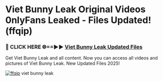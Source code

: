 # Viet Bunny Leak Original Videos 0nlyFans Leaked - Files Updated! (ffqip)

<h3>🔴 CLICK HERE 🌐==►► <a href="https://tinyurl.com/x26r9saj" rel="nofollow">Viet Bunny Leak Updated Files</a></h3>

Get Viet Bunny Leak and all content. Now you can access all videos and pictures of Viet Bunny Leak. New Updated Files 2025!

[![ffqip](https://i.imgur.com/LkgZPqh.gif)](https://tinyurl.com/x26r9saj)
viet bunny leak
